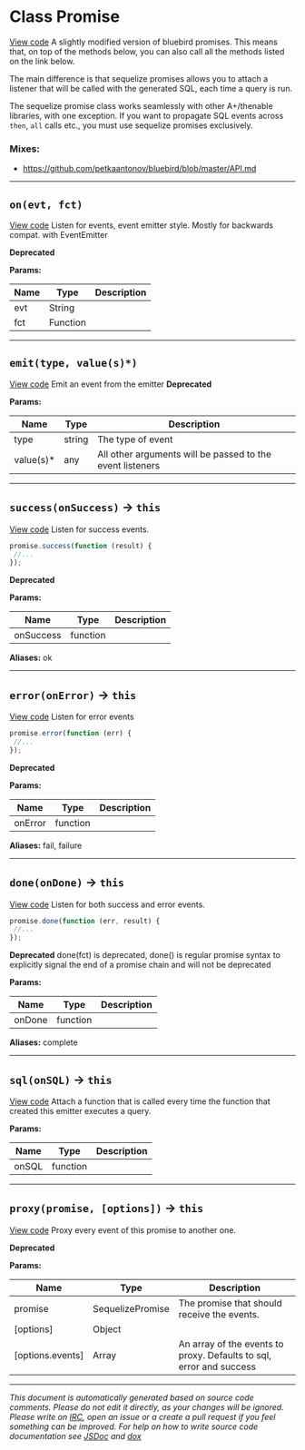 <a name="promise"></a>
# Class Promise
[View code](https://github.com/sequelize/sequelize/blob/5be311997d5a07030ba62d9df1ab77ec52be415f/lib/promise.js#L25)
A slightly modified version of bluebird promises. This means that, on top of the methods below, you can also call all the methods listed on the link below.

The main difference is that sequelize promises allows you to attach a listener that will be called with the generated SQL, each time a query is run.

The sequelize promise class works seamlessly with other A+/thenable libraries, with one exception.
If you want to propagate SQL events across `then`, `all` calls etc., you must use sequelize promises exclusively.

### Mixes:
* https://github.com/petkaantonov/bluebird/blob/master/API.md

***

<a name="on"></a>
## `on(evt, fct)`
[View code](https://github.com/sequelize/sequelize/blob/5be311997d5a07030ba62d9df1ab77ec52be415f/lib/promise.js#L119)
Listen for events, event emitter style. Mostly for backwards compat. with EventEmitter

**Deprecated** 

**Params:**

| Name | Type | Description |
| ---- | ---- | ----------- |
| evt | String |  |
| fct | Function |  |


***

<a name="emit"></a>
## `emit(type, value(s)*)`
[View code](https://github.com/sequelize/sequelize/blob/5be311997d5a07030ba62d9df1ab77ec52be415f/lib/promise.js#L140)
Emit an event from the emitter
**Deprecated** 

**Params:**

| Name | Type | Description |
| ---- | ---- | ----------- |
| type | string | The type of event |
| value(s)* | any | All other arguments will be passed to the event listeners  |


***

<a name="success"></a>
## `success(onSuccess)` -> `this`
[View code](https://github.com/sequelize/sequelize/blob/5be311997d5a07030ba62d9df1ab77ec52be415f/lib/promise.js#L178)
Listen for success events.

```js
promise.success(function (result) {
 //...
});
```

**Deprecated** 

**Params:**

| Name | Type | Description |
| ---- | ---- | ----------- |
| onSuccess | function |  |

__Aliases:__ ok

***

<a name="error"></a>
## `error(onError)` -> `this`
[View code](https://github.com/sequelize/sequelize/blob/5be311997d5a07030ba62d9df1ab77ec52be415f/lib/promise.js#L205)
Listen for error events

```js
promise.error(function (err) {
 //...
});
```

**Deprecated** 

**Params:**

| Name | Type | Description |
| ---- | ---- | ----------- |
| onError | function |  |

__Aliases:__ fail, failure

***

<a name="done"></a>
## `done(onDone)` -> `this`
[View code](https://github.com/sequelize/sequelize/blob/5be311997d5a07030ba62d9df1ab77ec52be415f/lib/promise.js#L228)
Listen for both success and error events.

```js
promise.done(function (err, result) {
 //...
});
```

**Deprecated** done(fct) is deprecated, done() is regular promise syntax to explicitly signal the end of a promise chain and will not be deprecated

**Params:**

| Name | Type | Description |
| ---- | ---- | ----------- |
| onDone | function |  |

__Aliases:__ complete

***

<a name="sql"></a>
## `sql(onSQL)` -> `this`
[View code](https://github.com/sequelize/sequelize/blob/5be311997d5a07030ba62d9df1ab77ec52be415f/lib/promise.js#L253)
Attach a function that is called every time the function that created this emitter executes a query.

**Params:**

| Name | Type | Description |
| ---- | ---- | ----------- |
| onSQL | function |  |


***

<a name="proxy"></a>
## `proxy(promise, [options])` -> `this`
[View code](https://github.com/sequelize/sequelize/blob/5be311997d5a07030ba62d9df1ab77ec52be415f/lib/promise.js#L268)
Proxy every event of this promise to another one.

**Deprecated** 

**Params:**

| Name | Type | Description |
| ---- | ---- | ----------- |
| promise | SequelizePromise | The promise that should receive the events. |
| [options] | Object |  |
| [options.events] | Array | An array of the events to proxy. Defaults to sql, error and success |


***

_This document is automatically generated based on source code comments. Please do not edit it directly, as your changes will be ignored. Please write on <a href="irc://irc.freenode.net/#sequelizejs">IRC</a>, open an issue or a create a pull request if you feel something can be improved. For help on how to write source code documentation see [JSDoc](http://usejsdoc.org) and [dox](https://github.com/tj/dox)_